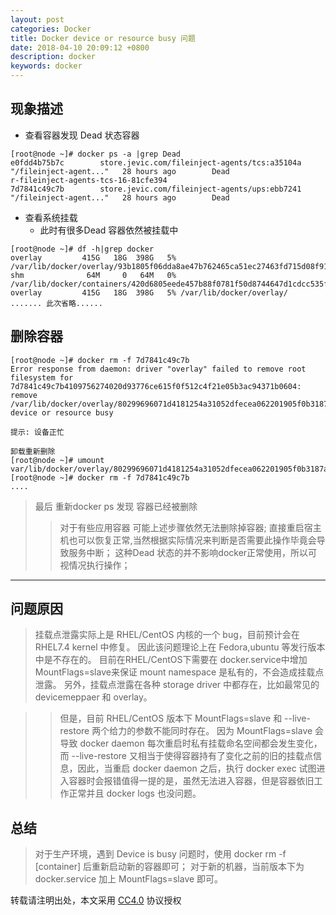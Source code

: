 ```yaml
---
layout: post
categories: Docker
title: Docker device or resource busy 问题
date: 2018-04-10 20:09:12 +0800
description: docker
keywords: docker
---
```


## 现象描述
- 查看容器发现 Dead 状态容器

```
[root@node ~]# docker ps -a |grep Dead
e0fdd4b75b7c        store.jevic.com/fileinject-agents/tcs:a35104a    "/fileinject-agent..."   28 hours ago        Dead                                             r-fileinject-agents-tcs-16-81cfe394
7d7841c49c7b        store.jevic.com/fileinject-agents/ups:ebb7241    "/fileinject-agent..."   28 hours ago        Dead                                                                                       

```

- 查看系统挂载 
    - 此时有很多Dead 容器依然被挂载中 

```
[root@node ~]# df -h|grep docker
overlay         415G   18G  398G   5% /var/lib/docker/overlay/93b1805f06dda8ae47b762465ca51ec27463fd715d08f91b25ca21ac074d8010/merged
shm              64M     0   64M   0% /var/lib/docker/containers/420d6805eede457b88f0781f50d8744647d1cdcc535f40207259abdd68f6e31e/shm
overlay         415G   18G  398G   5% /var/lib/docker/overlay/
....... 此次省略......

```

## 删除容器

```
[root@node ~]# docker rm -f 7d7841c49c7b
Error response from daemon: driver "overlay" failed to remove root filesystem for 7d7841c49c7b4109756274020d93776ce615f0f512c4f21e05b3ac94371b0604: remove /var/lib/docker/overlay/80299696071d4181254a31052dfecea062201905f0b3187ae241575fbc7a059e/merged: device or resource busy

提示: 设备正忙

卸载重新删除
[root@node ~]# umount var/lib/docker/overlay/80299696071d4181254a31052dfecea062201905f0b3187ae241575fbc7a059e/merged
[root@node ~]# docker rm -f 7d7841c49c7b
....
```

>最后 重新docker ps 发现 容器已经被删除
>>对于有些应用容器 可能上述步骤依然无法删除掉容器;
>>直接重启宿主机也可以恢复正常,当然根据实际情况来判断是否需要此操作毕竟会导致服务中断；
>>这种Dead 状态的并不影响docker正常使用，所以可视情况执行操作；

---

## 问题原因

>挂载点泄露实际上是 RHEL/CentOS 内核的一个 bug，目前预计会在 RHEL7.4 kernel 中修复。
因此该问题理论上在 Fedora,ubuntu  等发行版本中是不存在的。
目前在RHEL/CentOS下需要在 docker.service中增加MountFlags=slave来保证 mount namespace 是私有的，不会造成挂载点泄露。
另外，挂载点泄露在各种 storage driver 中都存在，比如最常见的 devicemeppaer 和 overlay。

>>但是，目前 RHEL/CentOS 版本下 MountFlags=slave 和 --live-restore 两个给力的参数不能同时存在。
>>因为 MountFlags=slave 会导致 docker daemon 每次重启时私有挂载命名空间都会发生变化，而 --live-restore 又相当于使得容器持有了变化之前的旧的挂载点信息，因此，当重启 docker daemon 之后，执行 docker exec 试图进入容器时会报错值得一提的是，虽然无法进入容器，但是容器依旧工作正常并且 docker logs 也没问题。

## 总结
>对于生产环境，遇到 Device is busy 问题时，使用 docker rm -f [container] 后重新启动新的容器即可；
对于新的机器，当前版本下为 docker.service 加上 MountFlags=slave 即可。


转载请注明出处，本文采用 [CC4.0](http://creativecommons.org/licenses/by-nc-nd/4.0/) 协议授权
